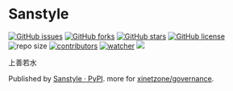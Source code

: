 # Sanstyle

[![GitHub issues](https://img.shields.io/github/issues/xinetzone/sanstyle)](https://github.com/xinetzone/sanstyle/issues) [![GitHub forks](https://img.shields.io/github/forks/xinetzone/sanstyle)](https://github.com/xinetzone/sanstyle/network) [![GitHub stars](https://img.shields.io/github/stars/xinetzone/sanstyle)](https://github.com/xinetzone/sanstyle/stargazers) [![GitHub license](https://img.shields.io/github/license/xinetzone/sanstyle)](https://github.com/xinetzone/sanstyle/blob/main/LICENSE)  ![repo size](https://img.shields.io/github/repo-size/xinetzone/sanstyle.svg) [![contributors](https://img.shields.io/github/contributors/xinetzone/sanstyle.svg)](https://github.com/xinetzone/sanstyle/graphs/contributors) [![watcher](https://img.shields.io/github/watchers/xinetzone/sanstyle.svg)](https://github.com/xinetzone/sanstyle/watchers) ![](https://github.com/xinetzone/sanstyle/actions/workflows/python-publish.yml/badge.svg)

上善若水

Published by [Sanstyle · PyPI](https://pypi.org/project/sanstyle/). more for [xinetzone/governance](https://github.com/xinetzone/governance).